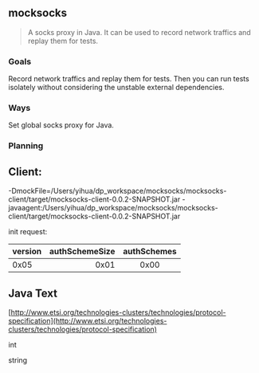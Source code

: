 mocksocks
--------
> A socks proxy in Java. It can be used to record network traffics and replay them for tests. 

### Goals

Record network traffics and replay them for tests. Then you can run tests isolately without considering the unstable external dependencies.

### Ways

Set global socks proxy for Java.

### Planning

## Client:

-DmockFile=/Users/yihua/dp_workspace/mocksocks/mocksocks-client/target/mocksocks-client-0.0.2-SNAPSHOT.jar -javaagent:/Users/yihua/dp_workspace/mocksocks/mocksocks-client/target/mocksocks-client-0.0.2-SNAPSHOT.jar

init request: 


| version |authSchemeSize| authSchemes| 
|:------- |  -----------:|:----------:|
| 0x05    |    0x01      | 0x00       |

## Java Text

[http://www.etsi.org/technologies-clusters/technologies/protocol-specification](http://www.etsi.org/technologies-clusters/technologies/protocol-specification)

int 

string


